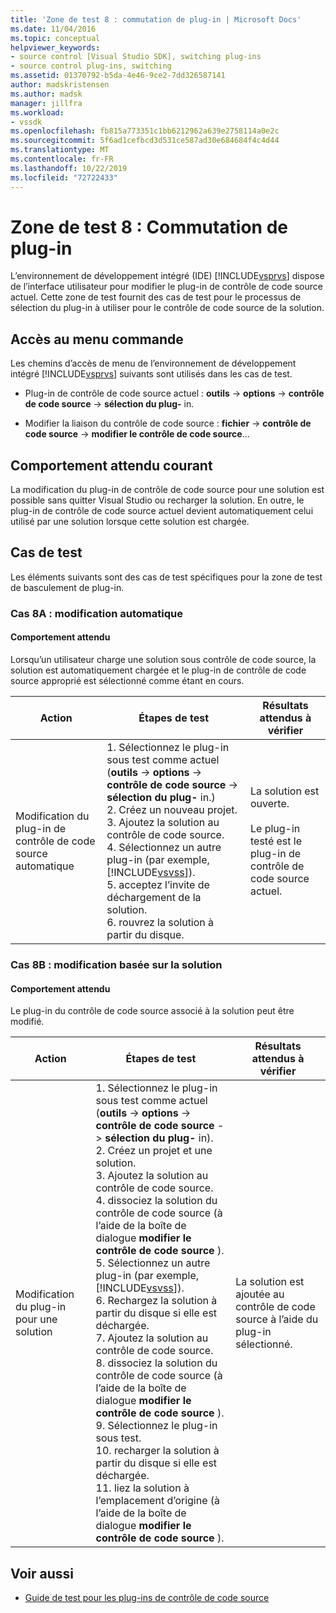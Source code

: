 ```yaml
---
title: 'Zone de test 8 : commutation de plug-in | Microsoft Docs'
ms.date: 11/04/2016
ms.topic: conceptual
helpviewer_keywords:
- source control [Visual Studio SDK], switching plug-ins
- source control plug-ins, switching
ms.assetid: 01370792-b5da-4e46-9ce2-7dd326587141
author: madskristensen
ms.author: madsk
manager: jillfra
ms.workload:
- vssdk
ms.openlocfilehash: fb815a773351c1bb6212962a639e2758114a0e2c
ms.sourcegitcommit: 5f6ad1cefbcd3d531ce587ad30e684684f4c4d44
ms.translationtype: MT
ms.contentlocale: fr-FR
ms.lasthandoff: 10/22/2019
ms.locfileid: "72722433"
---
```

# <a name="test-area-8-plug-in-switching"></a>Zone de test 8 : Commutation de plug-in
L’environnement de développement intégré (IDE) [!INCLUDE[vsprvs](../../code-quality/includes/vsprvs_md.md)] dispose de l’interface utilisateur pour modifier le plug-in de contrôle de code source actuel. Cette zone de test fournit des cas de test pour le processus de sélection du plug-in à utiliser pour le contrôle de code source de la solution.

## <a name="command-menu-access"></a>Accès au menu commande
 Les chemins d’accès de menu de l’environnement de développement intégré [!INCLUDE[vsprvs](../../code-quality/includes/vsprvs_md.md)] suivants sont utilisés dans les cas de test.

- Plug-in de contrôle de code source actuel : **outils**  -> **options**  -> **contrôle de code source**  -> **sélection du plug-** in.

- Modifier la liaison du contrôle de code source : **fichier**  -> **contrôle de code source**  -> **modifier le contrôle de code source**...

## <a name="common-expected-behavior"></a>Comportement attendu courant
 La modification du plug-in de contrôle de code source pour une solution est possible sans quitter Visual Studio ou recharger la solution. En outre, le plug-in de contrôle de code source actuel devient automatiquement celui utilisé par une solution lorsque cette solution est chargée.

## <a name="test-cases"></a>Cas de test
 Les éléments suivants sont des cas de test spécifiques pour la zone de test de basculement de plug-in.

### <a name="case-8a-automatic-change"></a>Cas 8A : modification automatique

#### <a name="expected-behavior"></a>Comportement attendu
 Lorsqu’un utilisateur charge une solution sous contrôle de code source, la solution est automatiquement chargée et le plug-in de contrôle de code source approprié est sélectionné comme étant en cours.

| Action | Étapes de test | Résultats attendus à vérifier |
| - | - | - |
| Modification du plug-in de contrôle de code source automatique | 1. Sélectionnez le plug-in sous test comme actuel (**outils**  -> **options**  -> **contrôle de code source**  -> **sélection du plug-** in.)<br />2. Créez un nouveau projet.<br />3. Ajoutez la solution au contrôle de code source.<br />4. Sélectionnez un autre plug-in (par exemple, [!INCLUDE[vsvss](../../extensibility/includes/vsvss_md.md)]).<br />5. acceptez l’invite de déchargement de la solution.<br />6. rouvrez la solution à partir du disque. | La solution est ouverte.<br /><br /> Le plug-in testé est le plug-in de contrôle de code source actuel. |

### <a name="case-8b-solution-based-change"></a>Cas 8B : modification basée sur la solution

#### <a name="expected-behavior"></a>Comportement attendu
 Le plug-in du contrôle de code source associé à la solution peut être modifié.

| Action | Étapes de test | Résultats attendus à vérifier |
|----------------------------------| - | - |
| Modification du plug-in pour une solution | 1. Sélectionnez le plug-in sous test comme actuel (**outils**  -> **options**  -> **contrôle de code source**  -> **sélection du plug-** in).<br />2. Créez un projet et une solution.<br />3. Ajoutez la solution au contrôle de code source.<br />4. dissociez la solution du contrôle de code source (à l’aide de la boîte de dialogue **modifier le contrôle de code source** ).<br />5. Sélectionnez un autre plug-in (par exemple, [!INCLUDE[vsvss](../../extensibility/includes/vsvss_md.md)]).<br />6. Rechargez la solution à partir du disque si elle est déchargée.<br />7. Ajoutez la solution au contrôle de code source.<br />8. dissociez la solution du contrôle de code source (à l’aide de la boîte de dialogue **modifier le contrôle de code source** ).<br />9. Sélectionnez le plug-in sous test.<br />10. recharger la solution à partir du disque si elle est déchargée.<br />11. liez la solution à l’emplacement d’origine (à l’aide de la boîte de dialogue **modifier le contrôle de code source** ). | La solution est ajoutée au contrôle de code source à l’aide du plug-in sélectionné. |

## <a name="see-also"></a>Voir aussi
- [Guide de test pour les plug-ins de contrôle de code source](../../extensibility/internals/test-guide-for-source-control-plug-ins.md)